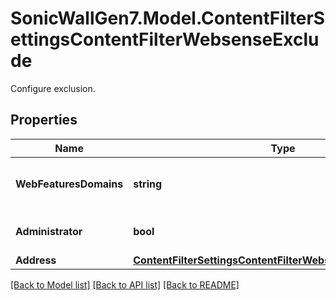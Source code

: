 # SonicWallGen7.Model.ContentFilterSettingsContentFilterWebsenseExclude
Configure exclusion.

## Properties

Name | Type | Description | Notes
------------ | ------------- | ------------- | -------------
**WebFeaturesDomains** | **string** | Set excluded domains of block web features. | [optional] 
**Administrator** | **bool** | Enable exclude administrator. | [optional] 
**Address** | [**ContentFilterSettingsContentFilterWebsenseExcludeAddress**](ContentFilterSettingsContentFilterWebsenseExcludeAddress.md) |  | [optional] 

[[Back to Model list]](../README.md#documentation-for-models) [[Back to API list]](../README.md#documentation-for-api-endpoints) [[Back to README]](../README.md)

